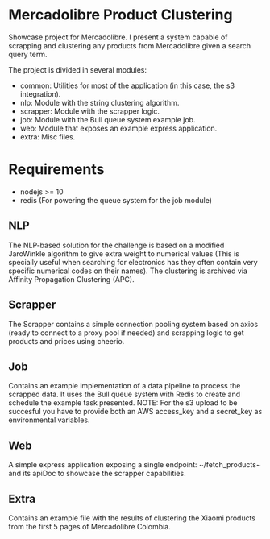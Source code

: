 # Mercadolibre Product Clustering

Showcase project for Mercadolibre. I present a system capable of scrapping and clustering
any products from Mercadolibre given a search query term.

The project is divided in several modules:

- common: Utilities for most of the application (in this case, the s3 integration).
- nlp: Module with the string clustering algorithm.
- scrapper: Module with the scrapper logic.
- job: Module with the Bull queue system example job.
- web: Module that exposes an example express application.
- extra: Misc files.

# Requirements

- nodejs >= 10
- redis (For powering the queue system for the job module)

## NLP

The NLP-based solution for the challenge is based on a modified JaroWinkle algorithm to give
extra weight to numerical values (This is specially useful when searching for electronics has they often
contain very specific numerical codes on their names). The clustering is archived via Affinity Propagation Clustering (APC).

## Scrapper

The Scrapper contains a simple connection pooling system based on axios (ready to connect to a proxy pool if needed)
and scrapping logic to get products and prices using cheerio.

## Job

Contains an example implementation of a data pipeline to process the scrapped data. It
uses the Bull queue system with Redis to create and schedule the example task presented. NOTE: For the
s3 upload to be succesful you have to provide both an AWS access_key and a secret_key as environmental
variables.

## Web

A simple express application exposing a single endpoint: ~/fetch_products~ and its apiDoc to showcase
the scrapper capabilities.

## Extra

Contains an example file with the results of clustering the Xiaomi products from the first 5 pages
of Mercadolibre Colombia.
